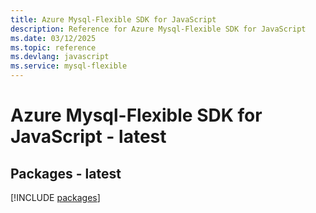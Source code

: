 ```yaml
---
title: Azure Mysql-Flexible SDK for JavaScript
description: Reference for Azure Mysql-Flexible SDK for JavaScript
ms.date: 03/12/2025
ms.topic: reference
ms.devlang: javascript
ms.service: mysql-flexible
---
```

# Azure Mysql-Flexible SDK for JavaScript - latest
## Packages - latest
[!INCLUDE [packages](mysql-flexible-index.md)]